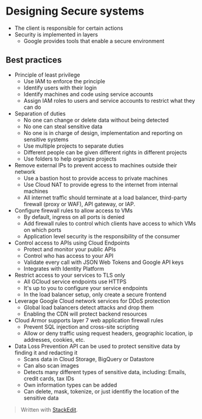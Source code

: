 # Designing Secure systems

- The client is responsible for certain actions
- Security is implemented in layers
	- Google provides tools that enable a secure environment

## Best practices
- Principle of least privilege
	- Use IAM to enforce the principle
	- Identify users with their login
	- Identify machines and code using service accounts
	- Assign IAM roles to users and service accounts to restrict what they can do
- Separation of duties
	- No one can change or delete data without being detected
	- No one can steal sensitive data
	- No one is in charge of design, implementation and reporting on sensitive systems
	- Use multiple projects to separate duties
	- Different people can be given different rights in different projects
	- Use folders to help organize projects
- Remove external IPs to prevent access to machines outside their network
	- Use a bastion host to provide access to private machines
	- Use Cloud NAT to provide egress to the internet from internal machines
	- All internet traffic should terminate at a load balancer, third-party firewall (proxy or WAF), API gateway, or IAP. 
- Configure firewall rules to allow access to VMs
	- By default, ingress on all ports is denied
	- Add firewall rules to control which clients have access to which VMs on which ports
	- Application level security is the responsibility of the consumer
- Control access to APIs using Cloud Endpoints
	- Protect and monitor your public APIs
	- Control who has access to your API
	- Validate every call with JSON Web Tokens and Google API keys
	- Integrates with Identity Platform
- Restrict access to your services to TLS only
	- All GCloud service endpoints use HTTPS
	- It's up to you to configure your service endpoints
	- In the load balancer setup, only create a secure frontend
- Leverage Google Cloud network services for DDoS protection
	- Global load balancers detect attacks and drop them
	- Enabling the CDN will protect backend resources
- Cloud Armor supports layer 7 web application firewall rules
	- Prevent SQL injection and cross-site scripting
	- Allow or deny traffic using request headers, geographic location, ip addresses, cookies, etc.
- Data Loss Prevention API can be used to protect sensitive data by finding it and redacting it
	- Scans data in Cloud Storage, BigQuery or Datastore
	- Can also scan images
	- Detects many different types of sensitive data, including: Emails, credit cards, tax IDs
	- Own information types can be added
	- Can delete, mask, tokenize, or just identifiy the location of the sensitive data


> Written with [StackEdit](https://stackedit.io/).
<!--stackedit_data:
eyJoaXN0b3J5IjpbLTEwMzM3MjY4NDUsMTg0NzYyODQ1MiwtMT
I1MDc2MjIwMiwxNDUzOTQ2ODYwXX0=
-->